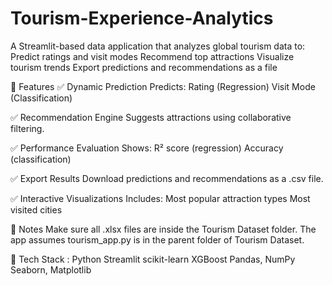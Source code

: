 # Tourism-Experience-Analytics

A Streamlit-based data application that analyzes global tourism data to:
Predict ratings and visit modes
Recommend top attractions
Visualize tourism trends
Export predictions and recommendations as a file

🚀 Features
✅ Dynamic Prediction
Predicts:
Rating (Regression)
Visit Mode (Classification)

✅ Recommendation Engine
Suggests attractions using collaborative filtering.

✅ Performance Evaluation
Shows:
R² score (regression)
Accuracy (classification)

✅ Export Results
Download predictions and recommendations as a .csv file.

✅ Interactive Visualizations
Includes:
Most popular attraction types
Most visited cities


📌 Notes
Make sure all .xlsx files are inside the Tourism Dataset folder.
The app assumes tourism_app.py is in the parent folder of Tourism Dataset.

🧠 Tech Stack :
Python
Streamlit
scikit-learn
XGBoost
Pandas, NumPy
Seaborn, Matplotlib




